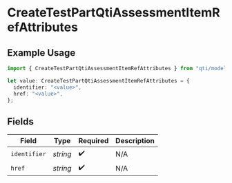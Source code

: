 # CreateTestPartQtiAssessmentItemRefAttributes

## Example Usage

```typescript
import { CreateTestPartQtiAssessmentItemRefAttributes } from "qti/models/operations";

let value: CreateTestPartQtiAssessmentItemRefAttributes = {
  identifier: "<value>",
  href: "<value>",
};
```

## Fields

| Field              | Type               | Required           | Description        |
| ------------------ | ------------------ | ------------------ | ------------------ |
| `identifier`       | *string*           | :heavy_check_mark: | N/A                |
| `href`             | *string*           | :heavy_check_mark: | N/A                |